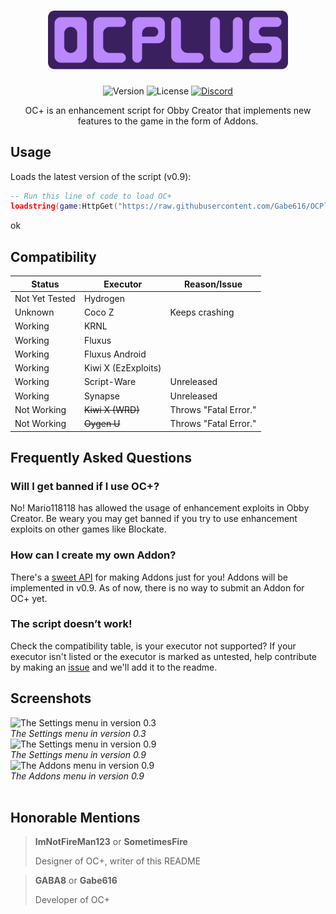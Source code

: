 <h1 align="center"><img src="https://github.com/Gabe616/OCPlus/raw/main/assets/OCPlus.png" width="384" alt="OCPlus Logo"></h1>
<p align="center">
<img src="https://img.shields.io/github/v/release/Gabe616/OCPlus" alt="Version">
<img src="https://img.shields.io/github/license/Gabe616/OCPlus" alt="License">
<a href="https://discord.gg/Mpw6b7vQfJ"><img src="https://img.shields.io/discord/1050859544219234385?color=5865f2" alt="Discord"></a>
</p>
<p align="center">OC+ is an enhancement script for Obby Creator that implements new features to the game in the form of Addons.</p>

## Usage
Loads the latest version of the script (v0.9):
```lua
-- Run this line of code to load OC+
loadstring(game:HttpGet("https://raw.githubusercontent.com/Gabe616/OCPlus/main/loader.lua"))()
```
ok
## Compatibility

| Status            | Executor              | Reason/Issue                   |
| ----------------- | --------------------- | ------------------------------ |
| Not Yet Tested    | Hydrogen              |                                |
| Unknown           | Coco Z                | Keeps crashing                 |
| Working           | KRNL                  |                                |
| Working           | Fluxus                |                                |
| Working           | Fluxus Android        |                                |
| Working           | Kiwi X (EzExploits)   |                                |
| Working           | Script-Ware           | Unreleased |
| Working           | Synapse               | Unreleased |
| Not Working       | ~~Kiwi X (WRD)~~      | Throws "Fatal Error."          |
| Not Working       | ~~Oygen U~~           | Throws "Fatal Error."          |

## Frequently Asked Questions

### Will I get banned if I use OC+?

No! Mario118118 has allowed the usage of enhancement exploits in Obby Creator. Be weary you may get banned if you try to use enhancement exploits on other games like Blockate.

### How can I create my own Addon?

There's a [sweet API](https://github.com/Gabe616/OCPlus/tree/addons#readme) for making Addons just for you! Addons will be implemented in v0.9. As of now, there is no way to submit an Addon for OC+ yet.

### The script doesn’t work!

Check the compatibility table, is your executor not supported? If your executor isn't listed or the executor is marked as untested, help contribute by making an [issue](https://github.com/Gabe616/OCPlus/issues) and we'll add it to the readme.

## Screenshots
<img src="assets/settings_0.3.png" width="500" alt="The Settings menu in version 0.3">
<br/>
<i>The Settings menu in version 0.3</i>
<br/>
<img src="assets/settings_1.0.png" width="500" alt="The Settings menu in version 0.9">
<br/>
<i>The Settings menu in version 0.9</i>
<br/>
<img src="assets/addons_1.0.png" width="500" alt="The Addons menu in version 0.9">
<br/>
<i>The Addons menu in version 0.9</i>
<br/>
<br/>

## Honorable Mentions
> **ImNotFireMan123** or **SometimesFire**
> 
> Designer of OC+, writer of this README

> **GABA8** or **Gabe616**
> 
> Developer of OC+

